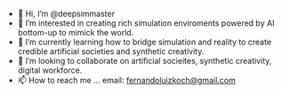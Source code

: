 - 👋 Hi, I’m @deepsimmaster
- 👀 I’m interested in creating rich simulation enviroments powered by AI bottom-up to mimick the world.
- 🌱 I’m currently learning how to bridge simulation and reality to create credible artificial societies and synthetic creativity. 
- 💞️ I’m looking to collaborate on artificial socieites, synthetic creativity, digital workforce. 
- 📫 How to reach me ... email: fernandoluizkoch@gmail.com

<!---
deepsimmaster/deepsimmaster is a ✨ special ✨ repository because its `README.md` (this file) appears on your GitHub profile.
You can click the Preview link to take a look at your changes.
--->
